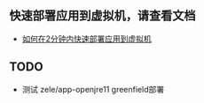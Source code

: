 ## 快速部署应用到虚拟机，请查看文档
- [如何在2分钟内快速部署应用到虚拟机](./如何在2分钟内快速部署应用到虚拟机.md)

## TODO
- 测试 zele/app-openjre11 greenfield部署
